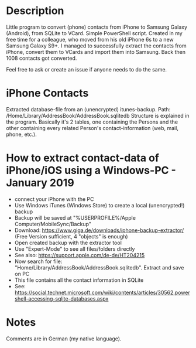# Description
Little program to convert (phone) contacts from iPhone to Samsung Galaxy (Android), from SQLite to VCard.
Simple PowerShell script.
Created in my free time for a colleague, who moved from his old iPhone 6s to a new Samsung Galaxy S9+.
I managed to successfully extract the contacts from iPhone, convert them to VCards and import them into Samsung.
Back then 1008 contacts got converted.

Feel free to ask or create an issue if anyone needs to do the same.

# iPhone Contacts
Extracted database-file from an (unencrypted) itunes-backup.
Path: /Home/Library/AddressBook/AddressBook.sqlitedb
Structure is explained in the program.
Basically it's 2 tables, one containing the Persons and the other containing every related Person's contact-information (web, mail, phone, etc.).

# How to extract contact-data of iPhone/iOS using a Windows-PC - January 2019
- connect your iPhone with the PC
- Use Windows iTunes (Windows Store) to create a local (unencrypted!) backup
- Backup will be saved at "%USERPROFILE%/Apple Computer/MobileSync/Backup"
- Download: https://www.giga.de/downloads/iphone-backup-extractor/ (Free Version sufficient, 4 "objects" is enough)
- Open created backup with the extractor tool
- Use "Expert-Mode" to see all files/folders directly
- See also: https://support.apple.com/de-de/HT204215
- Now search for file: "Home/Library/AddressBook/AddressBook.sqlitedb". Extract and save on PC
- This file contains all the contact information in SQLite
- See: https://social.technet.microsoft.com/wiki/contents/articles/30562.powershell-accessing-sqlite-databases.aspx

# Notes
Comments are in German (my native language).
